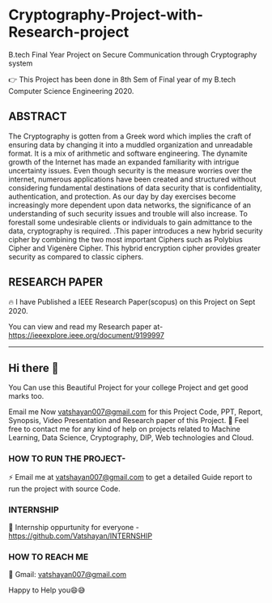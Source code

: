 # Cryptography-Project-with-Research-project
B.tech Final Year Project on Secure Communication through Cryptography system

👉 This Project has been done in 8th Sem of Final year of my B.tech Computer Science Engineering 2020.

## ABSTRACT

The Cryptography is gotten from a Greek word which implies the craft of ensuring data by changing it into a muddled organization and unreadable format. It is a mix of arithmetic and software engineering. The dynamite growth of the Internet has made an expanded familiarity with intrigue uncertainty issues. Even though security is the measure worries over the internet, numerous applications have been created and structured without considering fundamental destinations of data security that is confidentiality, authentication, and protection. As our day by day exercises become increasingly more dependent upon data networks, the significance of an understanding of such security issues and trouble will also increase. To forestall some undesirable clients or individuals to gain admittance to the data, cryptography is required. .This paper introduces a new hybrid security cipher by combining the two most important Ciphers such as Polybius Cipher and Vigenère Cipher. This hybrid encryption cipher provides greater security as compared to classic ciphers.

## RESEARCH PAPER
🔥 I have Published a IEEE Research Paper(scopus) on this Project on Sept 2020.

You can view and read my Research paper at- https://ieeexplore.ieee.org/document/9199997

******************************************************************************************************************************************************************

## Hi there 👋
You Can use this Beautiful Project for your college Project and get good marks too.

Email me Now vatshayan007@gmail.com for this Project Code, PPT, Report, Synopsis, Video Presentation and Research paper of this Project. 💌 Feel free to contact me for any kind of help on projects related to Machine Learning, Data Science, Cryptography, DIP, Web technologies and Cloud.

### HOW TO RUN THE PROJECT-
⚡ Email me at vatshayan007@gmail.com to get a detailed Guide report to run the project with source Code.

### INTERNSHIP
🌟 Internship oppurtunity for everyone - https://github.com/Vatshayan/INTERNSHIP

### HOW TO REACH ME

💬 Gmail: vatshayan007@gmail.com

Happy to Help you😄😅
